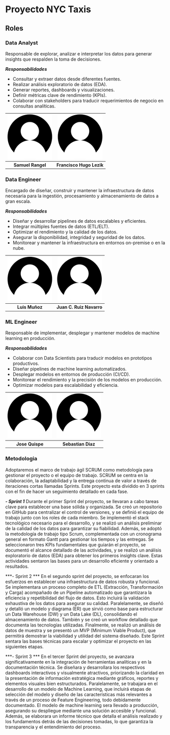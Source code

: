 # Proyecto NYC Taxis

## Roles

### Data Analyst
Responsable de explorar, analizar e interpretar los datos para generar insights que respalden la toma de decisiones.

***Responsabilidades***
- Consultar y extraer datos desde diferentes fuentes.
- Realizar análisis exploratorio de datos (EDA).
- Generar reportes, dashboards y visualizaciones.
- Definir métricas clave de rendimiento (KPIs).
- Colaborar con stakeholders para traducir requerimientos de negocio en consultas analíticas.

| ![Imagen usuario](assets/img/user-image.png) | ![Imagen usuario](assets/img/user-image.png) |
|:--:|:--:|
| **Samuel Rangel** | **Francisco Hugo Lezik** |

### Data Engineer
Encargado de diseñar, construir y mantener la infraestructura de datos necesaria para la ingestión, procesamiento y almacenamiento de datos a gran escala.

***Responsabilidades***
- Diseñar y desarrollar pipelines de datos escalables y eficientes.
- Integrar múltiples fuentes de datos (ETL/ELT).
- Optimizar el rendimiento y la calidad de los datos.
- Asegurar la disponibilidad, integridad y seguridad de los datos.
- Monitorear y mantener la infraestructura en entornos on-premise o en la nube.

| ![Imagen usuario](assets/img/user-image.png) | ![Imagen usuario](assets/img/user-image.png) |
|:--:|:--:|
| **Luis Muñoz** | **Juan C. Ruiz Navarro** |

### ML Engineer
Responsable de implementar, desplegar y mantener modelos de machine learning en producción.

***Responsabilidades***
- Colaborar con Data Scientists para traducir modelos en prototipos productivos.
- Diseñar pipelines de machine learning automatizados.
- Desplegar modelos en entornos de producción (CI/CD).
- Monitorear el rendimiento y la precisión de los modelos en producción.
- Optimizar modelos para escalabilidad y eficiencia.

| ![Imagen usuario](assets/img/user-image.png) | ![Imagen usuario](assets/img/user-image.png) |
|:--:|:--:|
| **Jose Quispe** | **Sebastian Diaz** |

### Metodologia 
Adoptaremos el marco de trabajo ágil SCRUM como metodología para gestionar el proyecto o el equipo de trabajo. SCRUM se centra en la colaboración, la adaptabilidad y la entrega continua de valor a través de iteraciones cortas llamadas Sprints. Este proyecto esta dividido en 3 sprints con el fin de hacer un seguimiento detallado en cada fase.

***- Sprint 1***
Durante el primer Sprint del proyecto, se llevaran a cabo tareas clave para establecer una base sólida y organizada. Se creó un repositorio en GitHub para centralizar el control de versiones, y se definió el equipo de trabajo junto con los roles de cada miembro. Se implementó el stack tecnológico necesario para el desarrollo, y se realizó un análisis preliminar de la calidad de los datos para garantizar su fiabilidad. Además, se adoptó la metodología de trabajo tipo Scrum, complementada con un cronograma general en formato Gantt para gestionar los tiempos y las entregas. Se seleccionaron tres KPIs fundamentales que guiarán el proyecto, se documentó el alcance detallado de las actividades, y se realizó un análisis exploratorio de datos (EDA) para obtener los primeros insights clave. Estas actividades sentaron las bases para un desarrollo eficiente y orientado a resultados.

***- Sprint 2 ***
En el segundo sprint del proyecto, se enfocaran los esfuerzos en establecer una infraestructura de datos robusta y funcional. Se implementara un proceso completo de ETL (Extracción, Transformación y Carga) acompañado de un Pipeline automatizado que garantizara la eficiencia y repetibilidad del flujo de datos. Esto incluirá la validación exhaustiva de los datos para asegurar su calidad. Paralelamente, se diseñó y detalló un modelo y diagrama (ER) que sirvió como base para estructurar un Data Warehouse (DW) y un Data Lake (DL), consolidando el almacenamiento de datos. También y se creó un workflow detallado que documenta las tecnologías utilizadas. Finalmente, se realizó un análisis de datos de muestra y se presentó un MVP (Minimum Viable Product), que permitirá demostrar la viabilidad y utilidad del sistema diseñado. Este Sprint sentara las bases técnicas para escalar y optimizar el proyecto en las siguientes etapas.

***- Sprint 3 ***
En el tercer Sprint del proyecto, se avanzara significativamente en la integración de herramientas analíticas y en la documentación técnica. Se diseñara y desarrollara los respectivos dashboards interactivos y visualmente atractivos, priorizando la claridad en la presentación de información estratégica mediante gráficos, reportes y elementos visuales bien estructurados. Paralelamente, se trabajara en el desarrollo de un modelo de Machine Learning, que incluirá etapas de selección del modelo y diseño de las características más relevantes a través de un proceso de Feature Engineering, todo debidamente documentado. El modelo de machine learning sera llevado a producción, asegurando su despliegue mediante una solución accesible y funcional. Además, se elaborara un informe técnico que detalla el análisis realizado y los fundamentos detrás de las decisiones tomadas, lo que garantiza la transparencia y el entendimiento del proceso.